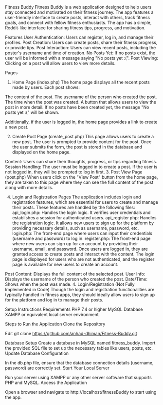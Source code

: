 Fitness Buddy
Fitness Buddy is a web application designed to help users stay connected and motivated on their fitness journey. The app features a user-friendly interface to create posts, interact with others, track fitness goals, and connect with fellow fitness enthusiasts. The app has a simple, Reddit-like interface for sharing fitness tips, progress, and motivation.

Features
  User Authentication: Users can register, log in, and manage their profiles.
  Post Creation: Users can create posts, share their fitness progress, or provide tips.
  Post Interaction: Users can view recent posts, including the poster's username and time of creation.
  No Posts Yet: If no posts exist, the user will be informed with a message saying "No posts yet :(".
  Post Viewing: Clicking on a post will allow users to view more details.

Pages
  1. Home Page (index.php)
  The home page displays all the recent posts made by users. Each post shows:
  
  The content of the post.
  The username of the person who created the post.
  The time when the post was created.
  A button that allows users to view the post in more detail.
  If no posts have been created yet, the message "No posts yet :(" will be shown.
  
  Additionally, if the user is logged in, the home page provides a link to create a new post.
  
  2. Create Post Page (create_post.php)
  This page allows users to create a new post. The user is prompted to provide content for the post. Once the user submits the form, the post is stored in the database and displayed on the home page.
  
  Content: Users can share their thoughts, progress, or tips regarding fitness.
  Session Handling: The user must be logged in to create a post. If the user is not logged in, they will be prompted to log in first.
  3. Post View Page (post.php)
  When users click on the "View Post" button from the home page, they are taken to this page where they can see the full content of the post along with more details.
  
  4. Login and Registration Pages
    The application includes login and registration features, which are essential for users to create and manage their posts. These features are handled by the following files:
    api_login.php: Handles the login logic. It verifies user credentials and establishes a session for authenticated users.
    api_register.php: Handles the registration logic. It allows new users to sign up for the platform by providing necessary details, such as username, password, etc.
    login.php: The front-end page where users can input their credentials (username and password) to log in.
    register.php: The front-end page where new users can sign up for an account by providing their username, email, and password.
    Once users are logged in, they are granted access to create posts and interact with the content. The login page is displayed for users who are not authenticated, and the register page is available for new         users to create an account.
  
  Post Content: Displays the full content of the selected post.
  User Info: Displays the username of the person who created the post.
  Date/Time: Shows when the post was made.
  4. Login/Registration (Not Fully Implemented in Code)
  Though the login and registration functionalities are typically handled in fitness apps, they should ideally allow users to sign up for the platform and log in to manage their posts.
  
  Setup Instructions
  Requirements
  PHP 7.4 or higher
  MySQL Database
  XAMPP or equivalent local server environment
  
  Steps to Run the Application
  Clone the Repository

  Edit
  git clone https://github.com/anhad-dhiman/Fitness-Buddy.git


  Database Setup
    Create a database in MySQL named fitness_buddy.
    Import the provided SQL file to set up the necessary tables like users, posts, etc.
    Update Database Configuration

In the db.php file, ensure that the database connection details (username, password) are correctly set.
Start Your Local Server

Run your server using XAMPP or any other server software that supports PHP and MySQL.
Access the Application

Open a browser and navigate to http://localhost/fitnessBuddy to start using the app.

